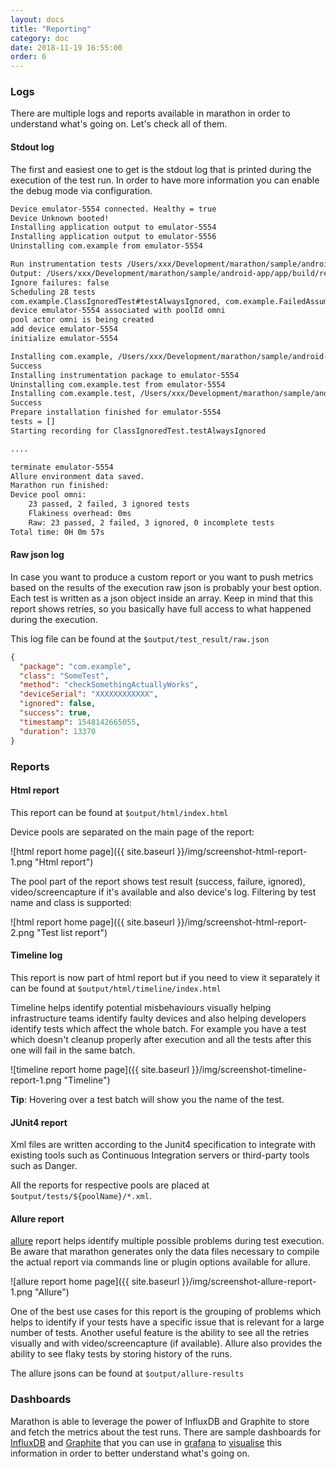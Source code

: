 ```yaml
---
layout: docs
title: "Reporting"
category: doc
date: 2018-11-19 16:55:00
order: 6
---
```


### Logs
There are multiple logs and reports available in marathon in order to understand what's going on. Let's check all of them.

#### Stdout log
The first and easiest one to get is the stdout log that is printed during the execution of the test run. In order to have more information
 you can enable the debug mode via configuration.

```bash
Device emulator-5554 connected. Healthy = true
Device Unknown booted!
Installing application output to emulator-5554
Installing application output to emulator-5556
Uninstalling com.example from emulator-5554

Run instrumentation tests /Users/xxx/Development/marathon/sample/android-app/app/build/outputs/apk/androidTest/debug/app-debug-androidTest.apk for app /Users/xxx/Development/marathon/sample/android-app/app/build/outputs/apk/debug/app-debug.apk
Output: /Users/xxx/Development/marathon/sample/android-app/app/build/reports/marathon/debugAndroidTest
Ignore failures: false
Scheduling 28 tests
com.example.ClassIgnoredTest#testAlwaysIgnored, com.example.FailedAssumptionTest#failedAssumptionTest, com.example.FailedAssumptionTest#ignoreTest, com.example.MainActivityFlakyTest#testTextFlaky, com.example.MainActivityFlakyTest#testTextFlaky1, com.example.MainActivityFlakyTest#testTextFlaky2, com.example.MainActivityFlakyTest#testTextFlaky3, com.example.MainActivityFlakyTest#testTextFlaky4, com.example.MainActivityFlakyTest#testTextFlaky5, com.example.MainActivityFlakyTest#testTextFlaky6, com.example.MainActivityFlakyTest#testTextFlaky7, com.example.MainActivityFlakyTest#testTextFlaky8, com.example.MainActivitySlowTest#testTextSlow, com.example.MainActivitySlowTest#testTextSlow1, com.example.MainActivitySlowTest#testTextSlow2, com.example.MainActivitySlowTest#testTextSlow3, com.example.MainActivitySlowTest#testTextSlow4, com.example.MainActivityTest#testText, com.example.MainActivityTest#testText1, com.example.MainActivityTest#testText2, com.example.MainActivityTest#testText3, com.example.MainActivityTest#testText4, com.example.MainActivityTest#testText5, com.example.MainActivityTest#testText6, com.example.MainActivityTest#testText7, com.example.MainActivityTest#testText8, com.example.MainActivityTest#testText9, com.example.ParameterizedTest#test
device emulator-5554 associated with poolId omni
pool actor omni is being created
add device emulator-5554
initialize emulator-5554

Installing com.example, /Users/xxx/Development/marathon/sample/android-app/app/build/outputs/apk/debug/app-debug.apk to emulator-5554
Success
Installing instrumentation package to emulator-5554
Uninstalling com.example.test from emulator-5554
Installing com.example.test, /Users/xxx/Development/marathon/sample/android-app/app/build/outputs/apk/androidTest/debug/app-debug-androidTest.apk to emulator-5554
Success
Prepare installation finished for emulator-5554
tests = []
Starting recording for ClassIgnoredTest.testAlwaysIgnored

....

terminate emulator-5554
Allure environment data saved.
Marathon run finished:
Device pool omni:
	23 passed, 2 failed, 3 ignored tests
	Flakiness overhead: 0ms
	Raw: 23 passed, 2 failed, 3 ignored, 0 incomplete tests
Total time: 0H 0m 57s
```


#### Raw json log
In case you want to produce a custom report or you want to push metrics based on the results of the execution raw json is probably your best
 option. Each test is written as a json object inside an array. Keep in mind that this report shows retries, so you basically have full
 access to what happened during the execution.
 
This log file can be found at the `$output/test_result/raw.json`

```json
{
  "package": "com.example",
  "class": "SomeTest",
  "method": "checkSomethingActuallyWorks",
  "deviceSerial": "XXXXXXXXXXXX",
  "ignored": false,
  "success": true,
  "timestamp": 1548142665055,
  "duration": 13370
}
```

### Reports

#### Html report
This report can be found at `$output/html/index.html`

Device pools are separated on the main page of the report:

![html report home page]({{ site.baseurl }}/img/screenshot-html-report-1.png "Html report")

The pool part of the report shows test result (success, failure, ignored), video/screencapture if it's available and also device's log.
 Filtering by test name and class is supported:
 
![html report home page]({{ site.baseurl }}/img/screenshot-html-report-2.png "Test list report")

#### Timeline log
This report is now part of html report but if you need to view it separately it can be found at `$output/html/timeline/index.html`

Timeline helps identify potential misbehaviours visually helping infrastructure teams identify faulty devices and also helping developers
 identify tests which affect the whole batch. For example you have a test which doesn't cleanup properly after execution and all the tests
 after this one will fail in the same batch. 

![timeline report home page]({{ site.baseurl }}/img/screenshot-timeline-report-1.png "Timeline")

**Tip**: Hovering over a test batch will show you the name of the test.

#### JUnit4 report
Xml files are written according to the Junit4 specification to integrate with existing tools such as Continuous Integration servers or
 third-party tools such as Danger.
 
All the reports for respective pools are placed at `$output/tests/${poolName}/*.xml`.

#### Allure report
[allure][1] report helps identify multiple possible problems during test execution. Be aware that marathon generates only the data files
 necessary to compile the actual report via commands line or plugin options available for allure.

![allure report home page]({{ site.baseurl }}/img/screenshot-allure-report-1.png "Allure")

One of the best use cases for this report is the grouping of problems which helps to identify if your tests have a specific issue that is
 relevant for a large number of tests. Another useful feature is the ability to see all the retries visually and with video/screencapture
 (if available). Allure also provides the ability to see flaky tests by storing history of the runs.

The allure jsons can be found at `$output/allure-results`

### Dashboards
Marathon is able to leverage the power of InfluxDB and Graphite to store and fetch the metrics about the test runs. There are sample
 dashboards for [InfluxDB][3] and [Graphite][4] that you can use in [grafana][2] to [visualise][5] this information in order to better
 understand what's going on.

[1]: https://github.com/allure-framework/allure2/
[2]: https://grafana.com/
[3]: https://github.com/Malinskiy/marathon/blob/develop/assets/influxdb-grafana-dashboard.json
[4]: https://github.com/Malinskiy/marathon/blob/develop/assets/graphite-grafana-dashboard.json
[5]: https://snapshot.raintank.io/dashboard/snapshot/j5rbxzFhfMDG6eKIcB9sLcH16IICyzvW?orgId=2
